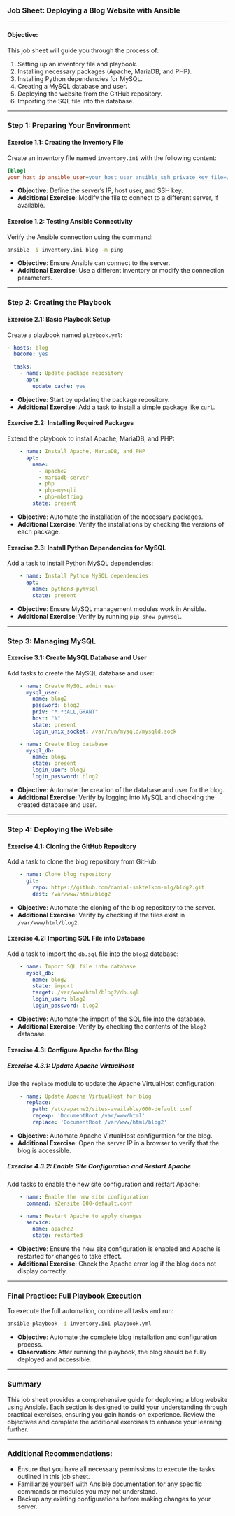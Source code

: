 ### **Job Sheet: Deploying a Blog Website with Ansible**

---

#### **Objective:**
This job sheet will guide you through the process of:
1. Setting up an inventory file and playbook.
2. Installing necessary packages (Apache, MariaDB, and PHP).
3. Installing Python dependencies for MySQL.
4. Creating a MySQL database and user.
5. Deploying the website from the GitHub repository.
6. Importing the SQL file into the database.

---

### **Step 1: Preparing Your Environment**

#### **Exercise 1.1: Creating the Inventory File**

Create an inventory file named `inventory.ini` with the following content:
```ini
[blog]
your_host_ip ansible_user=your_host_user ansible_ssh_private_key_file=/path/to/private/key.pem
```
- **Objective**: Define the server’s IP, host user, and SSH key.
- **Additional Exercise**: Modify the file to connect to a different server, if available.

#### **Exercise 1.2: Testing Ansible Connectivity**

Verify the Ansible connection using the command:
```bash
ansible -i inventory.ini blog -m ping
```
- **Objective**: Ensure Ansible can connect to the server.
- **Additional Exercise**: Use a different inventory or modify the connection parameters.

---

### **Step 2: Creating the Playbook**

#### **Exercise 2.1: Basic Playbook Setup**

Create a playbook named `playbook.yml`:
```yaml
- hosts: blog
  become: yes

  tasks:
    - name: Update package repository
      apt:
        update_cache: yes
```
- **Objective**: Start by updating the package repository.
- **Additional Exercise**: Add a task to install a simple package like `curl`.

#### **Exercise 2.2: Installing Required Packages**

Extend the playbook to install Apache, MariaDB, and PHP:
```yaml
    - name: Install Apache, MariaDB, and PHP
      apt:
        name:
          - apache2
          - mariadb-server
          - php
          - php-mysqli
          - php-mbstring
        state: present
```
- **Objective**: Automate the installation of the necessary packages.
- **Additional Exercise**: Verify the installations by checking the versions of each package.

#### **Exercise 2.3: Install Python Dependencies for MySQL**

Add a task to install Python MySQL dependencies:
```yaml
    - name: Install Python MySQL dependencies
      apt:
        name: python3-pymysql
        state: present
```
- **Objective**: Ensure MySQL management modules work in Ansible.
- **Additional Exercise**: Verify by running `pip show pymysql`.

---

### **Step 3: Managing MySQL**

#### **Exercise 3.1: Create MySQL Database and User**

Add tasks to create the MySQL database and user:
```yaml
    - name: Create MySQL admin user
      mysql_user:
        name: blog2
        password: blog2
        priv: "*.*:ALL,GRANT"
        host: "%"
        state: present
        login_unix_socket: /var/run/mysqld/mysqld.sock

    - name: Create Blog database
      mysql_db:
        name: blog2
        state: present
        login_user: blog2
        login_password: blog2
```
- **Objective**: Automate the creation of the database and user for the blog.
- **Additional Exercise**: Verify by logging into MySQL and checking the created database and user.

---

### **Step 4: Deploying the Website**

#### **Exercise 4.1: Cloning the GitHub Repository**

Add a task to clone the blog repository from GitHub:
```yaml
    - name: Clone blog repository
      git:
        repo: https://github.com/danial-smktelkom-mlg/blog2.git
        dest: /var/www/html/blog2
```
- **Objective**: Automate the cloning of the blog repository to the server.
- **Additional Exercise**: Verify by checking if the files exist in `/var/www/html/blog2`.

#### **Exercise 4.2: Importing SQL File into Database**

Add a task to import the `db.sql` file into the `blog2` database:
```yaml
    - name: Import SQL file into database
      mysql_db:
        name: blog2
        state: import
        target: /var/www/html/blog2/db.sql
        login_user: blog2
        login_password: blog2
```
- **Objective**: Automate the import of the SQL file into the database.
- **Additional Exercise**: Verify by checking the contents of the `blog2` database.

#### **Exercise 4.3: Configure Apache for the Blog**

##### **Exercise 4.3.1: Update Apache VirtualHost**

Use the `replace` module to update the Apache VirtualHost configuration:
```yaml
    - name: Update Apache VirtualHost for blog
      replace:
        path: /etc/apache2/sites-available/000-default.conf
        regexp: 'DocumentRoot /var/www/html'
        replace: 'DocumentRoot /var/www/html/blog2'
```
- **Objective**: Automate Apache VirtualHost configuration for the blog.
- **Additional Exercise**: Open the server IP in a browser to verify that the blog is accessible.

##### **Exercise 4.3.2: Enable Site Configuration and Restart Apache**

Add tasks to enable the new site configuration and restart Apache:
```yaml
    - name: Enable the new site configuration
      command: a2ensite 000-default.conf

    - name: Restart Apache to apply changes
      service:
        name: apache2
        state: restarted
```
- **Objective**: Ensure the new site configuration is enabled and Apache is restarted for changes to take effect.
- **Additional Exercise**: Check the Apache error log if the blog does not display correctly.

---

### **Final Practice: Full Playbook Execution**

To execute the full automation, combine all tasks and run:
```bash
ansible-playbook -i inventory.ini playbook.yml
```
- **Objective**: Automate the complete blog installation and configuration process.
- **Observation**: After running the playbook, the blog should be fully deployed and accessible.

---

### **Summary**

This job sheet provides a comprehensive guide for deploying a blog website using Ansible. Each section is designed to build your understanding through practical exercises, ensuring you gain hands-on experience. Review the objectives and complete the additional exercises to enhance your learning further.

---

### **Additional Recommendations:**

- Ensure that you have all necessary permissions to execute the tasks outlined in this job sheet.
- Familiarize yourself with Ansible documentation for any specific commands or modules you may not understand.
- Backup any existing configurations before making changes to your server.
